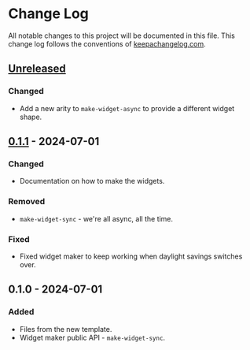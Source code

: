 # Change Log
All notable changes to this project will be documented in this file. This change log follows the conventions of [keepachangelog.com](http://keepachangelog.com/).

## [Unreleased]
### Changed
- Add a new arity to `make-widget-async` to provide a different widget shape.

## [0.1.1] - 2024-07-01
### Changed
- Documentation on how to make the widgets.

### Removed
- `make-widget-sync` - we're all async, all the time.

### Fixed
- Fixed widget maker to keep working when daylight savings switches over.

## 0.1.0 - 2024-07-01
### Added
- Files from the new template.
- Widget maker public API - `make-widget-sync`.

[Unreleased]: https://sourcehost.site/your-name/hello-world-lein/compare/0.1.1...HEAD
[0.1.1]: https://sourcehost.site/your-name/hello-world-lein/compare/0.1.0...0.1.1
